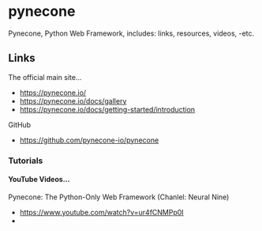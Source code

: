 # pynecone
Pynecone, Python Web Framework, includes: links, resources, videos, -etc.

## Links

The official main site...  
- https://pynecone.io/  
- https://pynecone.io/docs/gallery  
- https://pynecone.io/docs/getting-started/introduction  

GitHub
- https://github.com/pynecone-io/pynecone  

### Tutorials

#### YouTube Videos...

Pynecone: The Python-Only Web Framework (Chanlel: Neural Nine)  
- https://www.youtube.com/watch?v=ur4fCNMPp0I   
- 




